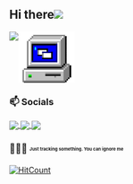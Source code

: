 ## Hi there<img src="https://github.com/TheDudeThatCode/TheDudeThatCode/blob/master/Assets/Hi.gif" width="29px"> 

<div style="display: flex; flex-direction: row;">
 <img class="img" src="https://github-readme-stats.vercel.app/api?username=FelixWaweru&rank_icon=github&show_icons=true&theme=transparent&count_private=true&include_all_commits=true" />
 <img class="img" src="https://github.com/TheDudeThatCode/TheDudeThatCode/blob/master/Assets/PC.gif" width="20%" />
</div>


###  📫 Socials
<a href="https://whyweru.medium.com/" target="_blank">
  <img align="center" src="https://img.shields.io/badge/Whyweru-12100E?style=for-the-badge&logo=medium&logoColor=white" />
</a>
<a href="https://www.linkedin.com/in/felix-waweru-07a314a5/" target="_blank">
  <img align="center" src="https://img.shields.io/badge/FelixWaweru-0077B5?style=for-the-badge&logo=linkedin&logoColor=white" />
</a>
<a href="mailto:wawerufelixprojects@gmail.com" target="_blank">
  <img align="center" src="https://img.shields.io/badge/Wawerufelixprojects-D14836?style=for-the-badge&logo=gmail&logoColor=white" />
</a>

###  🕵🏽‍♂️ <sub><sup><sub><sup>Just tracking something. You can ignore me</sup></sub></sup></sub>
[![HitCount](https://hits.dwyl.com/FelixWaweru/FelixWaweru/FelixWaweru.svg?style=flat-square)](http://hits.dwyl.com/FelixWaweru/FelixWaweru/FelixWaweru)



